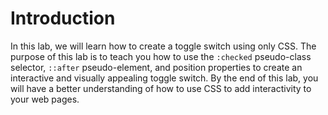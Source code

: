 # Introduction

In this lab, we will learn how to create a toggle switch using only CSS. The purpose of this lab is to teach you how to use the `:checked` pseudo-class selector, `::after` pseudo-element, and position properties to create an interactive and visually appealing toggle switch. By the end of this lab, you will have a better understanding of how to use CSS to add interactivity to your web pages.
